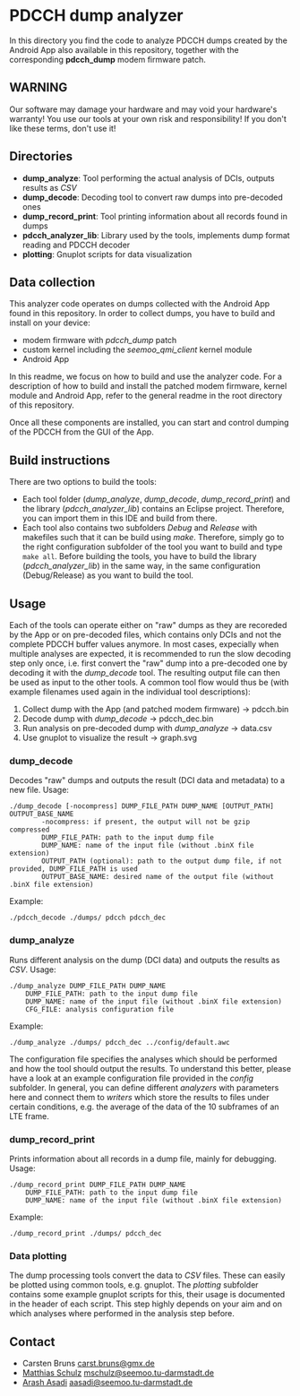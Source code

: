 # PDCCH dump analyzer

In this directory you find the code to analyze PDCCH dumps created by the Android App also available in this repository, together with the corresponding **pdcch_dump** modem firmware patch.

## WARNING

Our software may damage your hardware and may void your hardware's warranty! You use our tools at your own risk and responsibility! If you don't like these terms, don't use it!

## Directories

* **dump_analyze**: Tool performing the actual analysis of DCIs, outputs results as *CSV*
* **dump_decode**: Decoding tool to convert raw dumps into pre-decoded ones
* **dump_record_print**: Tool printing information about all records found in dumps
* **pdcch_analyzer_lib**: Library used by the tools, implements dump format reading and PDCCH decoder
* **plotting**: Gnuplot scripts for data visualization

## Data collection

This analyzer code operates on dumps collected with the Android App found in this repository. In order to collect dumps, you have to build and install on your device:
* modem firmware with *pdcch_dump* patch
* custom kernel including the *seemoo_qmi_client* kernel module
* Android App

In this readme, we focus on how to build and use the analyzer code. For a description of how to build and install the patched modem firmware, kernel module and Android App, refer to the general readme in the root directory of this repository.

Once all these components are installed, you can start and control dumping of the PDCCH from the GUI of the App.

## Build instructions

There are two options to build the tools:
* Each tool folder (*dump_analyze*, *dump_decode*, *dump_record_print*) and the library (*pdcch_analyzer_lib*) contains an Eclipse project. Therefore, you can import them in this IDE and build from there.
* Each tool also contains two subfolders *Debug* and *Release* with makefiles such that it can be build using *make*. Therefore, simply go to the right configuration subfolder of the tool you want to build and type `make all`. Before building the tools, you have to build the library (*pdcch_analyzer_lib*) in the same way, in the same configuration (Debug/Release) as you want to build the tool.

## Usage

Each of the tools can operate either on "raw" dumps as they are recoreded by the App or on pre-decoded files, which contains only DCIs and not the complete PDCCH buffer values anymore. In most cases, expecially when multiple analyses are expected, it is recommended to run the slow decoding step only once, i.e. first convert the "raw" dump into a pre-decoded one by decoding it with the *dump_decode* tool. The resulting output file can then be used as input to the other tools.
A common tool flow would thus be (with example filenames used again in the individual tool descriptions):
1. Collect dump with the App (and patched modem firmware) -> pdcch.bin
2. Decode dump with *dump_decode* -> pdcch_dec.bin
3. Run analysis on pre-decoded dump with *dump_analyze* -> data.csv
4. Use gnuplot to visualize the result -> graph.svg

### dump_decode
Decodes "raw" dumps and outputs the result (DCI data and metadata) to a new file.
Usage:
```
./dump_decode [-nocompress] DUMP_FILE_PATH DUMP_NAME [OUTPUT_PATH] OUTPUT_BASE_NAME
        -nocompress: if present, the output will not be gzip compressed
        DUMP_FILE_PATH: path to the input dump file
        DUMP_NAME: name of the input file (without .binX file extension)
        OUTPUT_PATH (optional): path to the output dump file, if not provided, DUMP_FILE_PATH is used
        OUTPUT_BASE_NAME: desired name of the output file (without .binX file extension)
```
Example:
```
./pdcch_decode ./dumps/ pdcch pdcch_dec
```

### dump_analyze
Runs different analysis on the dump (DCI data) and outputs the results as *CSV*. 
Usage:
```
./dump_analyze DUMP_FILE_PATH DUMP_NAME
	DUMP_FILE_PATH: path to the input dump file
	DUMP_NAME: name of the input file (without .binX file extension)
	CFG_FILE: analysis configuration file
```
Example:
```
./dump_analyze ./dumps/ pdcch_dec ../config/default.awc
```
The configuration file specifies the analyses which should be performed and how the tool should output the results. To understand this better, please have a look at an example configuration file provided in the *config* subfolder.
In general, you can define different *analyzers* with parameters here and connect them to *writers* which store the results to files under certain conditions, e.g. the average of the data of the 10 subframes of an LTE frame.

### dump_record_print
Prints information about all records in a dump file, mainly for debugging.
Usage:
```
./dump_record_print DUMP_FILE_PATH DUMP_NAME
	DUMP_FILE_PATH: path to the input dump file
	DUMP_NAME: name of the input file (without .binX file extension)
```
Example:
```
./dump_record_print ./dumps/ pdcch_dec
```

### Data plotting
The dump processing tools convert the data to *CSV* files. These can easily be plotted using common tools, e.g. gnuplot. The *plotting* subfolder contains some example gnuplot scripts for this, their usage is documented in the header of each script. This step highly depends on your aim and on which analyses where performed in the analysis step before.

## Contact

* Carsten Bruns <carst.bruns@gmx.de>
* [Matthias Schulz](https://seemoo.tu-darmstadt.de/mschulz) <mschulz@seemoo.tu-darmstadt.de>
* [Arash Asadi](https://www.seemoo.tu-darmstadt.de/team/arash-asadi) <aasadi@seemoo.tu-darmstadt.de>

